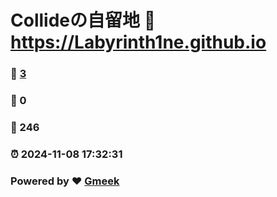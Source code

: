 # Collideの自留地 :link: https://Labyrinth1ne.github.io 
### :page_facing_up: [3](https://Labyrinth1ne.github.io/tag.html) 
### :speech_balloon: 0 
### :hibiscus: 246 
### :alarm_clock: 2024-11-08 17:32:31 
### Powered by :heart: [Gmeek](https://github.com/Meekdai/Gmeek)

